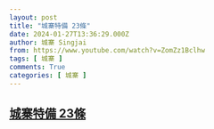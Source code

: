```yaml
---
layout: post
title: "城寨特備 23條"
date: 2024-01-27T13:36:29.000Z
author: 城寨 Singjai
from: https://www.youtube.com/watch?v=ZomZz1Bclhw
tags: [ 城寨 ]
comments: True
categories: [ 城寨 ]
---
```

<!--1706362589000-->
[城寨特備 23條](https://www.youtube.com/watch?v=ZomZz1Bclhw)
------

<div>

</div>
